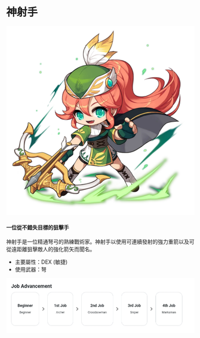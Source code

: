 # 神射手

![](images/msn-101/classes-and-jobs/bowman/image_1747236405598_322.png)

#### 一位從不錯失目標的狙擊手

神射手是一位精通弩弓的熟練戰術家。神射手以使用可連續發射的強力重箭以及可從遠距離狙擊敵人的強化箭矢而聞名。

*   主要屬性：DEX (敏捷)
*   使用武器：弩

![](images/msn-101/classes-and-jobs/bowman/image_1747236405598_986.png)